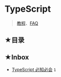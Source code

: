 # TypeScript

> [教程](./resource.md)、[FAQ](./faq.md)

## ★目录

## ★Inbox

- [TypeScript 必知必会](./01/README.md) `1`
